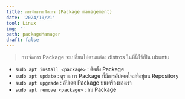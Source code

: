 ```yaml
---
title: การจัดการแพ็คเกจ (Package management)
date: '2024/10/21'
tool: Linux
img: ''
path: packageManager
draft: false
---
```


> การจัดการ Package จะเปลี่ยนไปตามแต่ละ distros ในที่นี้ใช้เป็น ubuntu

- `sudo apt install <package>` : ติดตั้ง Package
- `sudo apt update` : ดูรายการ Package ที่มีการอัปเดตใหม่ที่อยู่บน Repository
- `sudo apt upgrade` : อัปเดต Package บนเครื่องของเรา
- `sudo apt remove <package>` : ลบ Package
